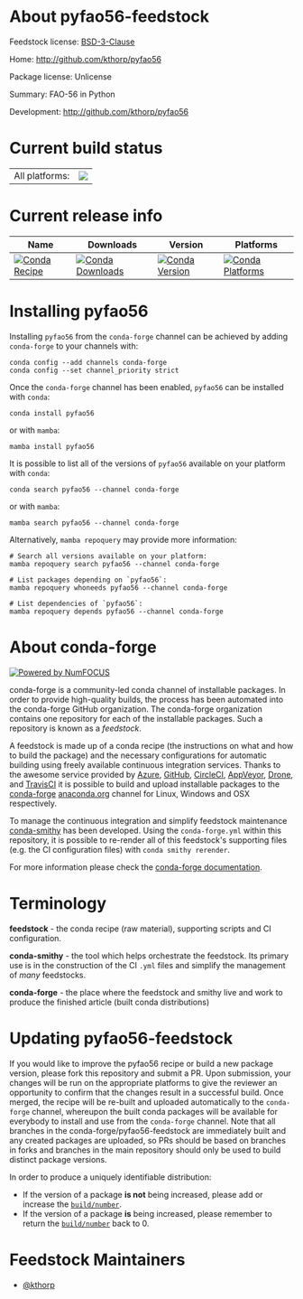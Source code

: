 About pyfao56-feedstock
=======================

Feedstock license: [BSD-3-Clause](https://github.com/conda-forge/pyfao56-feedstock/blob/main/LICENSE.txt)

Home: http://github.com/kthorp/pyfao56

Package license: Unlicense

Summary: FAO-56 in Python

Development: http://github.com/kthorp/pyfao56

Current build status
====================


<table><tr><td>All platforms:</td>
    <td>
      <a href="https://dev.azure.com/conda-forge/feedstock-builds/_build/latest?definitionId=15207&branchName=main">
        <img src="https://dev.azure.com/conda-forge/feedstock-builds/_apis/build/status/pyfao56-feedstock?branchName=main">
      </a>
    </td>
  </tr>
</table>

Current release info
====================

| Name | Downloads | Version | Platforms |
| --- | --- | --- | --- |
| [![Conda Recipe](https://img.shields.io/badge/recipe-pyfao56-green.svg)](https://anaconda.org/conda-forge/pyfao56) | [![Conda Downloads](https://img.shields.io/conda/dn/conda-forge/pyfao56.svg)](https://anaconda.org/conda-forge/pyfao56) | [![Conda Version](https://img.shields.io/conda/vn/conda-forge/pyfao56.svg)](https://anaconda.org/conda-forge/pyfao56) | [![Conda Platforms](https://img.shields.io/conda/pn/conda-forge/pyfao56.svg)](https://anaconda.org/conda-forge/pyfao56) |

Installing pyfao56
==================

Installing `pyfao56` from the `conda-forge` channel can be achieved by adding `conda-forge` to your channels with:

```
conda config --add channels conda-forge
conda config --set channel_priority strict
```

Once the `conda-forge` channel has been enabled, `pyfao56` can be installed with `conda`:

```
conda install pyfao56
```

or with `mamba`:

```
mamba install pyfao56
```

It is possible to list all of the versions of `pyfao56` available on your platform with `conda`:

```
conda search pyfao56 --channel conda-forge
```

or with `mamba`:

```
mamba search pyfao56 --channel conda-forge
```

Alternatively, `mamba repoquery` may provide more information:

```
# Search all versions available on your platform:
mamba repoquery search pyfao56 --channel conda-forge

# List packages depending on `pyfao56`:
mamba repoquery whoneeds pyfao56 --channel conda-forge

# List dependencies of `pyfao56`:
mamba repoquery depends pyfao56 --channel conda-forge
```


About conda-forge
=================

[![Powered by
NumFOCUS](https://img.shields.io/badge/powered%20by-NumFOCUS-orange.svg?style=flat&colorA=E1523D&colorB=007D8A)](https://numfocus.org)

conda-forge is a community-led conda channel of installable packages.
In order to provide high-quality builds, the process has been automated into the
conda-forge GitHub organization. The conda-forge organization contains one repository
for each of the installable packages. Such a repository is known as a *feedstock*.

A feedstock is made up of a conda recipe (the instructions on what and how to build
the package) and the necessary configurations for automatic building using freely
available continuous integration services. Thanks to the awesome service provided by
[Azure](https://azure.microsoft.com/en-us/services/devops/), [GitHub](https://github.com/),
[CircleCI](https://circleci.com/), [AppVeyor](https://www.appveyor.com/),
[Drone](https://cloud.drone.io/welcome), and [TravisCI](https://travis-ci.com/)
it is possible to build and upload installable packages to the
[conda-forge](https://anaconda.org/conda-forge) [anaconda.org](https://anaconda.org/)
channel for Linux, Windows and OSX respectively.

To manage the continuous integration and simplify feedstock maintenance
[conda-smithy](https://github.com/conda-forge/conda-smithy) has been developed.
Using the ``conda-forge.yml`` within this repository, it is possible to re-render all of
this feedstock's supporting files (e.g. the CI configuration files) with ``conda smithy rerender``.

For more information please check the [conda-forge documentation](https://conda-forge.org/docs/).

Terminology
===========

**feedstock** - the conda recipe (raw material), supporting scripts and CI configuration.

**conda-smithy** - the tool which helps orchestrate the feedstock.
                   Its primary use is in the construction of the CI ``.yml`` files
                   and simplify the management of *many* feedstocks.

**conda-forge** - the place where the feedstock and smithy live and work to
                  produce the finished article (built conda distributions)


Updating pyfao56-feedstock
==========================

If you would like to improve the pyfao56 recipe or build a new
package version, please fork this repository and submit a PR. Upon submission,
your changes will be run on the appropriate platforms to give the reviewer an
opportunity to confirm that the changes result in a successful build. Once
merged, the recipe will be re-built and uploaded automatically to the
`conda-forge` channel, whereupon the built conda packages will be available for
everybody to install and use from the `conda-forge` channel.
Note that all branches in the conda-forge/pyfao56-feedstock are
immediately built and any created packages are uploaded, so PRs should be based
on branches in forks and branches in the main repository should only be used to
build distinct package versions.

In order to produce a uniquely identifiable distribution:
 * If the version of a package **is not** being increased, please add or increase
   the [``build/number``](https://docs.conda.io/projects/conda-build/en/latest/resources/define-metadata.html#build-number-and-string).
 * If the version of a package **is** being increased, please remember to return
   the [``build/number``](https://docs.conda.io/projects/conda-build/en/latest/resources/define-metadata.html#build-number-and-string)
   back to 0.

Feedstock Maintainers
=====================

* [@kthorp](https://github.com/kthorp/)

